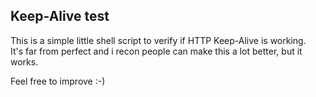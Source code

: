## Keep-Alive test

This is a simple little shell script to verify if HTTP Keep-Alive is working.\
It's far from perfect and i recon people can make this a lot better, but it works.

Feel free to improve :-)
